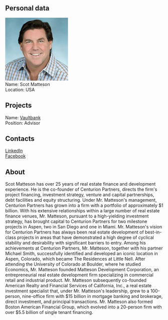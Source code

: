 ## Personal data
![scot matteson photo](photo/scot_matteson.jpg)  
Name:   Scot Matteson  
Location: USA 
## Projects 
Name: [Vaultbank](../projects/vaultbank.md)  
Position: Advisor   
## Contacts
[LinkedIn](https://www.linkedin.com/in/scot-matteson-9a45571/)  
[Facebook](https://www.facebook.com/scot.matteson)
## About
Scot Matteson has over 25 years of real estate finance and development experience. He is the co-founder of Centurion Partners, directs the firm's project financing, investment strategy, venture and capital partnerships, debt facilities and equity structuring. Under Mr. Matteson's management, Centurion Partners has grown into a firm with a portfolio of approximately $1 billion. With his extensive relationships within a large number of real estate finance venues, Mr. Matteson, pursuant to a high-yielding investment strategy, has brought capital to Centurion Partners for two milestone projects in Aspen, two in San Diego and one in Miami. Mr. Matteson's vision for Centurion Partners has always been real estate development of best-in-class projects in areas that have demonstrated a high degree of cyclical stability and desirability with significant barriers to entry. Among his achievements at Centurion Partners, Mr. Matteson, together with his partner Michael Smith, successfully identified and developed an iconic location in Aspen, Colorado, which became The Residences at Little Nell.
After attending the University of Colorado at Boulder, where he studied Economics, Mr. Matteson founded Matteson Development Corporation, an entrepreneurial real estate development firm specializing in commercial retail and industrial product. Mr. Matteson subsequently co-founded American Realty and Financial Services of California, Inc., a real estate investment specialist that, under Mr. Matteson's leadership, grew to a 100-person, nine-office firm with $15 billion in mortgage banking and brokerage, direct investment, and principal transactions. Mr. Matteson also formed Boston American Financial Group, which evolved into a 20-person firm with over $5.5 billion of single tenant financing.

